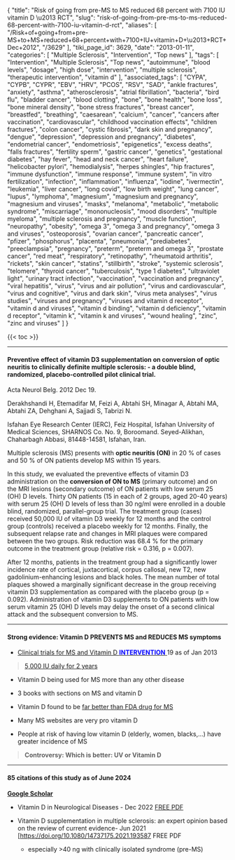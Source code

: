 {
    "title": "Risk of going from pre-MS to MS reduced 68 percent with 7100 IU vitamin D \u2013 RCT",
    "slug": "risk-of-going-from-pre-ms-to-ms-reduced-68-percent-with-7100-iu-vitamin-d-rct",
    "aliases": [
        "/Risk+of+going+from+pre-MS+to+MS+reduced+68+percent+with+7100+IU+vitamin+D+\u2013+RCT+Dec+2012",
        "/3629"
    ],
    "tiki_page_id": 3629,
    "date": "2013-01-11",
    "categories": [
        "Multiple Sclerosis",
        "Intervention",
        "Top news"
    ],
    "tags": [
        "Intervention",
        "Multiple Sclerosis",
        "Top news",
        "autoimmune",
        "blood levels",
        "dosage",
        "high dose",
        "intervention",
        "multiple sclerosis",
        "therapeutic intervention",
        "vitamin d"
    ],
    "associated_tags": [
        "CYPA",
        "CYPB",
        "CYPR",
        "EBV",
        "HRV",
        "PCOS",
        "RSV",
        "SAD",
        "ankle fractures",
        "anxiety",
        "asthma",
        "atherosclerosis",
        "atrial fibrillation",
        "bacteria",
        "bird flu",
        "bladder cancer",
        "blood clotting",
        "bone",
        "bone health",
        "bone loss",
        "bone mineral density",
        "bone stress fractures",
        "breast cancer",
        "breastfed",
        "breathing",
        "caesarean",
        "calcium",
        "cancer",
        "cancers after vaccination",
        "cardiovascular",
        "childhood vaccination effects",
        "children fractures",
        "colon cancer",
        "cystic fibrosis",
        "dark skin and pregnancy",
        "dengue",
        "depression",
        "depression and pregnancy",
        "diabetes",
        "endometrial cancer",
        "endometriosis",
        "epigenetics",
        "excess deaths",
        "falls fractures",
        "fertility sperm",
        "gastric cancer",
        "genetics",
        "gestational diabetes",
        "hay fever",
        "head and neck cancer",
        "heart failure",
        "helicobacter pylori",
        "hemodialysis",
        "herpes shingles",
        "hip fractures",
        "immune dysfunction",
        "immune response",
        "immune system",
        "in vitro fertilization",
        "infection",
        "inflammation",
        "influenza",
        "iodine",
        "ivermectin",
        "leukemia",
        "liver cancer",
        "long covid",
        "low birth weight",
        "lung cancer",
        "lupus",
        "lymphoma",
        "magnesium",
        "magnesium and pregnancy",
        "magnesium and viruses",
        "masks",
        "melanoma",
        "metabolic",
        "metabolic syndrome",
        "miscarriage",
        "mononucleosis",
        "mood disorders",
        "multiple myeloma",
        "multiple sclerosis and pregnancy",
        "muscle function",
        "neuropathy",
        "obesity",
        "omega 3",
        "omega 3 and pregnancy",
        "omega 3 and viruses",
        "osteoporosis",
        "ovarian cancer",
        "pancreatic cancer",
        "pfizer",
        "phosphorus",
        "placenta",
        "pneumonia",
        "prediabetes",
        "preeclampsia",
        "pregnancy",
        "preterm",
        "preterm and omega 3",
        "prostate cancer",
        "red meat",
        "respiratory",
        "retinopathy",
        "rheumatoid arthritis",
        "rickets",
        "skin cancer",
        "statins",
        "stillbirth",
        "stroke",
        "systemic sclerosis",
        "telomere",
        "thyroid cancer",
        "tuberculosis",
        "type 1 diabetes",
        "ultraviolet light",
        "urinary tract infection",
        "vaccination",
        "vaccination and pregnancy",
        "viral hepatitis",
        "virus",
        "virus and air pollution",
        "virus and cardiovascular",
        "virus and cognitive",
        "virus and dark skin",
        "virus meta analyses",
        "virus studies",
        "viruses and pregnancy",
        "viruses and vitamin d receptor",
        "vitamin d and viruses",
        "vitamin d binding",
        "vitamin d deficiency",
        "vitamin d receptor",
        "vitamin k",
        "vitamin k and viruses",
        "wound healing",
        "zinc",
        "zinc and viruses"
    ]
}


{{< toc >}}

---

#### Preventive effect of vitamin D3 supplementation on conversion of optic neuritis to clinically definite multiple sclerosis: - a double blind, randomized, placebo-controlled pilot clinical trial.

Acta Neurol Belg. 2012 Dec 19. 

Derakhshandi H, Etemadifar M, Feizi A, Abtahi SH, Minagar A, Abtahi MA, Abtahi ZA, Dehghani A, Sajjadi S, Tabrizi N.

Isfahan Eye Research Center (IERC), Feiz Hospital, Isfahan University of Medical Sciences, SHARNOS Co. No. 9, Boroomand. Seyed-Alikhan, Chaharbagh Abbasi, 81448-14581, Isfahan, Iran.

Multiple sclerosis (MS) presents with  **optic neuritis (ON)**  in 20 % of cases and 50 % of ON patients develop MS within 15 years. 

In this study, we evaluated the preventive effects of vitamin D3 administration on the  **conversion of ON to MS** (primary outcome) and on the MRI lesions (secondary outcome) of ON patients with low serum 25 (OH) D levels. Thirty ON patients (15 in each of 2 groups, aged 20-40 years) with serum 25 (OH) D levels of less than 30 ng/ml were enrolled in a double blind, randomized, parallel-group trial. The treatment group (cases) received 50,000 IU of vitamin D3 weekly for 12 months and the control group (controls) received a placebo weekly for 12 months. Finally, the subsequent relapse rate and changes in MRI plaques were compared between the two groups. Risk reduction was 68.4 % for the primary outcome in the treatment group (relative risk = 0.316, p = 0.007). 

After 12 months, patients in the treatment group had a significantly lower incidence rate of cortical, juxtacortical, corpus callosal, new T2, new gadolinium-enhancing lesions and black holes. The mean number of total plaques showed a marginally significant decrease in the group receiving vitamin D3 supplementation as compared with the placebo group (p = 0.092). Administration of vitamin D3 supplements to ON patients with low serum vitamin 25 (OH) D levels may delay the onset of a second clinical attack and the subsequent conversion to MS.

---

#### Strong evidence:  Vitamin D PREVENTS MS and REDUCES MS symptoms

* [Clinical trials for MS and Vitamin D  **<span style="color:#00F;">INTERVENTION</span>** ](http://clinicaltrials.gov/ct2/results?term=%22multiple+sclerosis%22+&recr=&rslt=&type=&cond=&intr=%22vitamin+d%22&outc=&spons=&lead=&id=&state1=&cntry1=&state2=&cntry2=&state3=&cntry3=&locn=&gndr=&rcv_s=&rcv_e=&lup_s=&lup_e=) 19 as of Jan 2013

> [5,000 IU daily for 2 years](http://clinicaltrials.gov/ct2/show/NCT01490502)

* Vitamin D being used for MS more than any other disease

* 3 books with sections on MS and vitamin D

* Vitamin D found to be [far better than FDA drug for MS](/tags/far-better-than-fda-drug-for-ms.html)

* Many MS websites are very pro vitamin D

* People at risk of having low vitamin D (elderly, women, blacks,...) have greater incidence of MS

>  **Controversy: Which is better: UV or Vitamin D** 

---

#### 85 citations of this study as of June 2024

 **[Google Scholar](https://scholar.google.com/scholar?cites=7147378298856550239&as_sdt=5,48&sciodt=0,48&hl=en)** 

* Vitamin D in Neurological Diseases - Dec 2022 [FREE PDF](https://doi.org/10.3390/ijms24010087)

* Vitamin D supplementation in multiple sclerosis: an expert opinion based on the review of current evidence- Jun 2021 [https://doi.org/10.1080/14737175.2021.193587 FREE PDF

   * especially  >40 ng with clinically isolated syndrome (pre-MS)